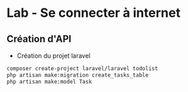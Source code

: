 # Lab - Se connecter à internet

## Création d'API

- Création du projet laravel 

````bash
composer create-project laravel/laravel todolist
php artisan make:migration create_tasks_table 
php artisan make:model Task
````

